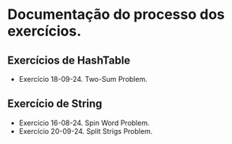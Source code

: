 # Documentação do processo dos exercícios.
## Exercícios de HashTable
- Exercício 18-09-24. Two-Sum Problem.
## Exercício de String
- Exercício 16-08-24. Spin Word Problem.
- Exercício 20-09-24. Split Strigs Problem.
